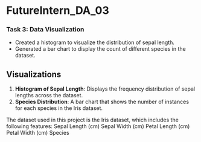 # FutureIntern_DA_03
### Task 3: Data Visualization
- Created a histogram to visualize the distribution of sepal length.
- Generated a bar chart to display the count of different species in the dataset.

## Visualizations
1. **Histogram of Sepal Length**: Displays the frequency distribution of sepal lengths across the dataset.
2. **Species Distribution**: A bar chart that shows the number of instances for each species in the Iris dataset.

The dataset used in this project is the Iris dataset, which includes the following features:
Sepal Length (cm)
Sepal Width (cm)
Petal Length (cm)
Petal Width (cm)
Species
